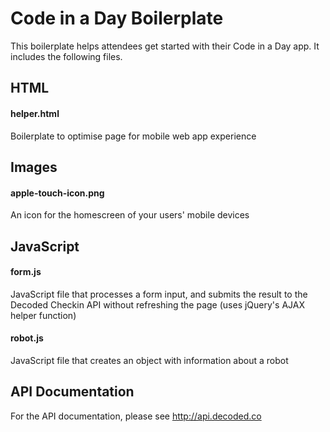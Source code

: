 Code in a Day Boilerplate
=========================

This boilerplate helps attendees get started with their Code in a Day app. It includes the following files.

## HTML

#### helper.html

Boilerplate to optimise page for mobile web app experience

## Images

#### apple-touch-icon.png

An icon for the homescreen of your users' mobile devices


## JavaScript

#### form.js

JavaScript file that processes a form input, and submits the result to the Decoded Checkin API without refreshing the page (uses jQuery's AJAX helper function)

#### robot.js

JavaScript file that creates an object with information about a robot

## API Documentation

For the API documentation, please see http://api.decoded.co
